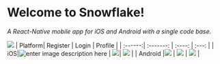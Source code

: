Welcome to Snowflake!
===================
*A React-Native mobile app for iOS and Android with a single code base.*

![](https://cloud.githubusercontent.com/assets/1282364/11598584/6d45967a-9a88-11e5-91af-2952a5727c54.png )
| Platform| Register     | Login | Profile   |
| :------:| :-------: | :----: | :---: |
| iOS|![enter image description here](https://cloud.githubusercontent.com/assets/1282364/11598582/6d392750-9a88-11e5-9839-05127dfba96b.gif) | ![](https://cloud.githubusercontent.com/assets/1282364/11598580/6d360f02-9a88-11e5-836b-4171f789a41d.gif)|  ![](https://cloud.githubusercontent.com/assets/1282364/11598478/b2b1b5e6-9a87-11e5-8be9-37cbfa478a71.gif)   |
| Android |![](https://cloud.githubusercontent.com/assets/1282364/11598579/6d3487b8-9a88-11e5-9e95-260283a6951e.gif)    | ![](https://cloud.githubusercontent.com/assets/1282364/11598577/6d2f140e-9a88-11e5-8cd4-1ba8c9cbc603.gif)   |  ![](https://cloud.githubusercontent.com/assets/1282364/11598578/6d314ee0-9a88-11e5-9a6c-512a313535ee.gif) |

